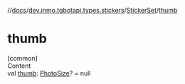//[docs](../../../index.md)/[dev.inmo.tgbotapi.types.stickers](../index.md)/[StickerSet](index.md)/[thumb](thumb.md)



# thumb  
[common]  
Content  
val [thumb](thumb.md): [PhotoSize](../../dev.inmo.tgbotapi.types.files/-photo-size/index.md)? = null  



